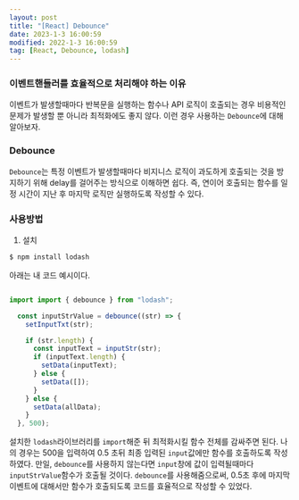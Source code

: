 ```yaml
---
layout: post
title: "[React] Debounce"
date: 2023-1-3 16:00:59
modified: 2022-1-3 16:00:59
tag: [React, Debounce, lodash]
---
```


### 이벤트핸들러를 효율적으로 처리해야 하는 이유 
이벤트가 발생할때마다 반복문을 실행하는 함수나 API 로직이 호출되는 경우 비용적인 문제가 발생할 뿐 아니라 최적화에도 좋지 않다.
이런 경우 사용하는 `Debounce`에 대해 알아보자. 

### Debounce
`Debounce`는 특정 이벤트가 발생할때마다 비지니스 로직이 과도하게 호출되는 것을 방지하기 위해 delay를 걸어주는 방식으로 이해하면 쉽다. 즉, 연이어 호출되는 함수를 일정 시간이 지난 후 마지막 로직만 실행하도록 작성할 수 있다.

### 사용방법
1. 설치

```javascript
$ npm install lodash
```

아래는 내 코드 예시이다.
```javascript

import import { debounce } from "lodash";

  const inputStrValue = debounce((str) => {
    setInputTxt(str);

    if (str.length) {
      const inputText = inputStr(str);
      if (inputText.length) {
        setData(inputText);
      } else {
        setData([]);
      }
    } else {
      setData(allData);
    }
  }, 500);
```
설치한 `lodash`라이브러리를 `import`해준 뒤 최적화시킬 함수 전체를 감싸주면 된다. 나의 경우는 500을 입력하여 0.5 초뒤 최종 입력된 `input`값에만 함수를 호출하도록 작성하였다. 만일, `debounce`를 사용하지 않는다면 `input`창에 값이 입력될때마다 `inputStrValue`함수가 호출될 것이다. `debounce`를 사용해줌으로써, 0.5초 후에 마지막 이벤트에 대해서만 함수가 호출되도록 코드를 효율적으로 작성할 수 있었다. 
